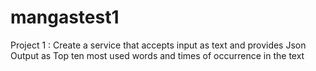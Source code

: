 # mangastest1
Project 1 : Create a service that accepts input as text and provides Json Output as Top ten most used words and  times of occurrence in the text 
